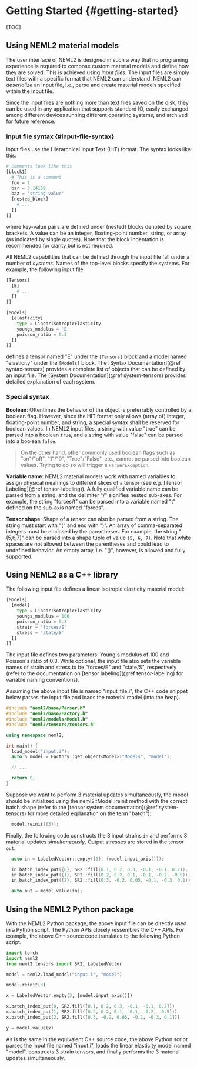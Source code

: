 # Getting Started {#getting-started}

[TOC]

## Using NEML2 material models

The user interface of NEML2 is designed in such a way that no programing experience is required to compose custom material models and define how they are solved. This is achieved using _input files_. The input files are simply text files with a specific format that NEML2 can understand. NEML2 can _deserialize_ an input file, i.e., parse and create material models specified within the input file.

Since the input files are nothing more than text files saved on the disk, they can be used in any application that supports standard IO, easily exchanged among different devices running different operating systems, and archived for future reference.

### Input file syntax {#input-file-syntax}

Input files use the Hierarchical Input Text (HIT) format. The syntax looks like this:
```python
# Comments look like this
[block1]
  # This is a comment
  foo = 1
  bar = 3.14159
  baz = 'string value'
  [nested_block]
    # ...
  []
[]
```
where key-value pairs are defined under (nested) blocks denoted by square brackets. A value can be an integer, floating-point number, string, or array (as indicated by single quotes). Note that the block indentation is recommended for clarity but is not required.

All NEML2 capabilities that can be defined through the input file fall under a number of _systems_. Names of the top-level blocks specify the systems. For example, the following input file
```python
[Tensors]
  [E]
    # ...
  []
[]

[Models]
  [elasticity]
    type = LinearIsotropicElasticity
    youngs_modulus = 'E'
    poisson_ratio = 0.3
  []
[]
```
defines a tensor named "E" under the `[Tensors]` block and a model named "elasticity" under the `[Models]` block. The [Syntax Documentation](@ref syntax-tensors) provides a complete list of objects that can be defined by an input file. The [System Documentation](@ref system-tensors) provides detailed explanation of each system.

### Special syntax

**Boolean**: Oftentimes the behavior of the object is preferrably controlled by a boolean flag. However, since the HIT format only allows (array of) integer, floating-point number, and string, a special syntax shall be reserved for boolean values. In NEML2 input files, a string with value "true" can be parsed into a boolean `true`, and a string with value "false" can be parsed into a boolean `false`.

> On the other hand, other commonly used boolean flags such as "on"/"off", "1"/"0", "True"/"False", etc., cannot be parsed into boolean values. Trying to do so will trigger a `ParserException`.

**Variable name**: NEML2 material models work with named variables to assign physical meanings to different slices of a tensor (see e.g. [Tensor Labeling](@ref tensor-labeling)). A fully qualified variable name can be parsed from a string, and the delimiter "/" signifies nested sub-axes. For example, the string "forces/t" can be parsed into a variable named "t" defined on the sub-axis named "forces".

**Tensor shape**: Shape of a tensor can also be parsed from a string. The string must start with "(" and end with ")". An array of comma-separated integers must be enclosed by the parentheses. For example, the string "(5,6,7)" can be parsed into a shape tuple of value `(5, 6, 7)`. Note that white spaces are not allowed between the parentheses and could lead to undefined behavior. An empty array, i.e. "()", however, is allowed and fully supported.

## Using NEML2 as a C++ library

The following input file defines a linear isotropic elasticity material model:

```python
[Models]
  [model]
    type = LinearIsotropicElasticity
    youngs_modulus = 100
    poisson_ratio = 0.3
    strain = 'forces/E'
    stress = 'state/S'
  []
[]
```

The input file defines two parameters: Young's modulus of 100 and Poisson's ratio of 0.3. While optional, the input file also sets the variable names of strain and stress to be "forces/E" and "state/S", respectively (refer to the documentation on [tensor labeling](@ref tensor-labeling) for variable naming conventions).

Assuming the above input file is named "input_file.i", the C++ code snippet below parses the input file and loads the material model (into the heap).

```cpp
#include "neml2/base/Parser.h"
#include "neml2/base/Factory.h"
#include "neml2/models/Model.h"
#include "neml2/tensors/tensors.h"

using namespace neml2;

int main() {
  load_model("input.i");
  auto & model = Factory::get_object<Model>("Models", "model");

  // ...

  return 0;
}
```

Suppose we want to perform 3 material updates simultaneously, the model should be initialized using the neml2::Model::reinit method with the correct batch shape (refer to the [tensor system documentation](@ref system-tensors) for more detailed explanation on the term "batch"):

```cpp
  model.reinit({3});
```

Finally, the following code constructs the 3 input strains `in` and performs 3 material updates _simultaneously_. Output stresses are stored in the tensor `out`.

```cpp
  auto in = LabeledVector::empty({3}, {model.input_axis()});

  in.batch_index_put({0}, SR2::fill(0.1, 0.2, 0.3, -0.1, -0.1, 0.2));
  in.batch_index_put({1}, SR2::fill(0.2, 0.2, 0.1, -0.1, -0.2, -0.5));
  in.batch_index_put({2}, SR2::fill(0.3, -0.2, 0.05, -0.1, -0.3, 0.1));

  auto out = model.value(in);
```

## Using the NEML2 Python package

With the NEML2 Python package, the above input file can be directly used in a Python script. The Python APIs closely ressembles the C++ APIs. For example, the above C++ source code translates to the following Python script.

```python
import torch
import neml2
from neml2.tensors import SR2, LabeledVector

model = neml2.load_model("input.i", "model")

model.reinit(3)

x = LabeledVector.empty(3, [model.input_axis()])

x.batch_index_put(0, SR2.fill([0.1, 0.2, 0.3, -0.1, -0.1, 0.2]))
x.batch_index_put(1, SR2.fill([0.2, 0.2, 0.1, -0.1, -0.2, -0.5]))
x.batch_index_put(2, SR2.fill([0.3, -0.2, 0.05, -0.1, -0.3, 0.1]))

y = model.value(x)
```

As is the same in the equivalent C++ source code, the above Python script parses the input file named "input.i", loads the linear elasticity model named "model", constructs 3 strain tensors, and finally performs the 3 material updates simultaneously.
